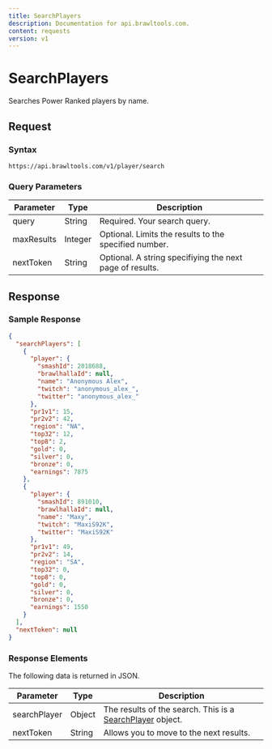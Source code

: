 ```yaml
---
title: SearchPlayers
description: Documentation for api.brawltools.com.
content: requests
version: v1
---
```


# SearchPlayers

Searches Power Ranked players by name.

## Request

### Syntax

```url
https://api.brawltools.com/v1/player/search
```

### Query Parameters

| Parameter  | Type    | Description                                              |
| ---------- | ------- | -------------------------------------------------------- |
| query      | String  | Required. Your search query.                             |
| maxResults | Integer | Optional. Limits the results to the specified number.    |
| nextToken  | String  | Optional. A string specifiying the next page of results. |

## Response

### Sample Response

```json
{
  "searchPlayers": [
    {
      "player": {
        "smashId": 2018688,
        "brawlhallaId": null,
        "name": "Anonymous Alex",
        "twitch": "anonymous_alex_",
        "twitter": "anonymous_alex_"
      },
      "pr1v1": 15,
      "pr2v2": 42,
      "region": "NA",
      "top32": 12,
      "top8": 2,
      "gold": 0,
      "silver": 0,
      "bronze": 0,
      "earnings": 7875
    },
    {
      "player": {
        "smashId": 891010,
        "brawlhallaId": null,
        "name": "Maxy",
        "twitch": "MaxiS92K",
        "twitter": "MaxiS92K"
      },
      "pr1v1": 49,
      "pr2v2": 14,
      "region": "SA",
      "top32": 0,
      "top8": 0,
      "gold": 0,
      "silver": 0,
      "bronze": 0,
      "earnings": 1550
    }
  ],
  "nextToken": null
}
```

### Response Elements

The following data is returned in JSON.

| Parameter    | Type   | Description                                                                                          |
| ------------ | ------ | ---------------------------------------------------------------------------------------------------- |
| searchPlayer | Object | The results of the search. This is a <a href="../../datatypes/searchplayer">SearchPlayer</a> object. |
| nextToken    | String | Allows you to move to the next results.                                                              |
